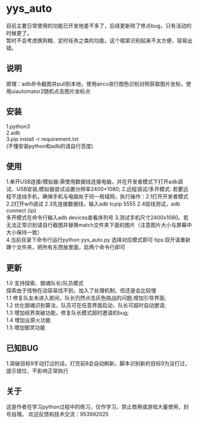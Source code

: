 # yys_auto  

目前主要日常使用的功能已开发地差不多了，后续更新除了修点bug，只有活动的时候更了。  
暂时不会考虑换狗粮、定时任务之类的功能，这个框架识别起来不太方便，容易出错。

## 说明
原理：adb命令截图并pull到本地，使用aircv进行图色识别对照获取图片坐标，使用uiautomator2随机点击图片坐标点  
  
## 安装
1.python3  
2.adb  
3.pip install -r requirement.txt  
(不懂安装python和adb的请自行百度)
  
## 使用
1.单开USB连接/模拟器:需使用数据线连接电脑，并在开发者模式下打开adb调试、USB安装;模拟器尝试设置分辨率2400×1080;
2.远程调试/多开模式:
若要远程不连线手机，确保手机与电脑处于同一局域网，执行操作：2.1打开开发者模式 2.2打开wifi调试 2.3先连接数据线，输入adb tcpip 5555 2.4拔线测试，adb connect {ip}  
多开模式在命令行输入adb devices查看序列号
3.测试手机尺寸2400x1080。若无法正常识别请自行截图并替换match文件夹下面的图片（注意图片大小与屏幕中大小保持一致）  
4.当前目录下命令行运行python yys_auto.py  选择对应模式即可
tips:双开请重新建个文件夹，把所有东西放里面，启两个命令行即可  
  
## 更新
1.0 支持探索、御魂队长/队员模式  
探索由于怪物在动容易找不到，加入了处理机制，但还是会比较慢  
1.1 修复队友未进入房间，队长仍然点击灰色挑战的问题;增加引导界面;  
1.2 优化御魂识别算法，队员可在任意界面启动，队长可超时自动邀请;  
1.3 增加结界突破功能，修复队长模式超时邀请的bug;  
1.4 增加业原火功能  
1.5 增加御灵功能  

## 已知BUG
1.突破目标9手动打过的话，打完前8会自动刷新，脚本识别新的目标9为没打过，提示错位，不影响正常执行

## 关于  
这是作者在学习python过程中的练习，仅作学习，禁止商用或游戏大量使用，封号自理。
欢迎反馈和技术交流：953992025
